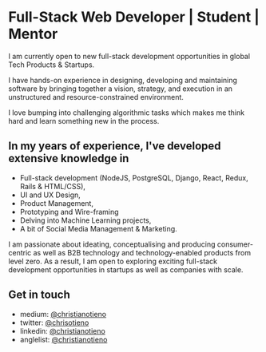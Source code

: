 # Full-Stack Web Developer | Student | Mentor

I am currently open to new full-stack development opportunities in global Tech Products & Startups.

I have hands-on experience in designing, developing and maintaining software by bringing together a vision, strategy, and execution in an unstructured and resource-constrained environment.

I love bumping into challenging algorithmic tasks which makes me think hard and learn something new in the process.

## In my years of experience, I've developed extensive knowledge in

- Full-stack development (NodeJS, PostgreSQL, Django, React, Redux, Rails & HTML/CSS),
- UI and UX Design,
- Product Management,
- Prototyping and Wire-framing
- Delving into Machine Learning projects,
- A bit of Social Media Management & Marketing.

I am passionate about ideating, conceptualising and producing consumer-centric as well as B2B technology and technology-enabled products from level zero. As a result, I am open to exploring exciting full-stack development opportunities in startups as well as companies with scale.

## Get in touch

- medium: [@christianotieno](https://medium.com/@christianotieno)
- twitter: [@chrisotieno](https://twitter.com/iamchrisotieno)
- linkedin: [@christianotieno](https://www.linkedin.com/in/christianotieno/)
- anglelist: [@christianotieno](https://angel.co/u/christianotieno)
